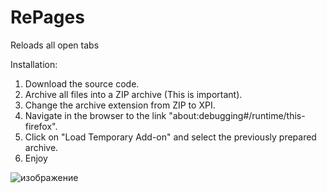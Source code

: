 # RePages
Reloads all open tabs
      
Installation:
1. Download the source code.
2. Archive all files into a ZIP archive (This is important).
3. Change the archive extension from ZIP to XPI.
4. Navigate in the browser to the link "about:debugging#/runtime/this-firefox".
5. Click on "Load Temporary Add-on" and select the previously prepared archive.
6. Enjoy


![изображение](https://github.com/FFl0wer1/RePages/assets/40924797/43b531a1-126f-4654-975e-d2eb60f0d045)

